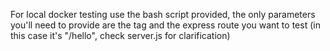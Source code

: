 For local docker testing use the bash script provided, the only parameters you'll need to provide are the tag and the express route you want to test (in this case it's "/hello", check server.js for clarification)

